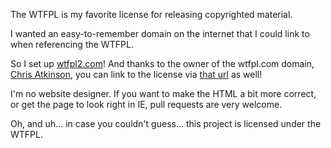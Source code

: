 The WTFPL is my favorite license for releasing copyrighted material.

I wanted an easy-to-remember domain on the internet that I could link to when referencing the WTFPL.

So I set up [wtfpl2.com](http://wtfpl2.com)!  And thanks to the owner of the wtfpl.com domain, [Chris Atkinson](http://chrisacky.com/), you can link to the license via [that url](http://wtfpl.com) as well!

I'm no website designer.  If you want to make the HTML a bit more correct, or get the page to look right in IE, pull requests are very welcome.

Oh, and uh... in case you couldn't guess... this project is licensed under the WTFPL.